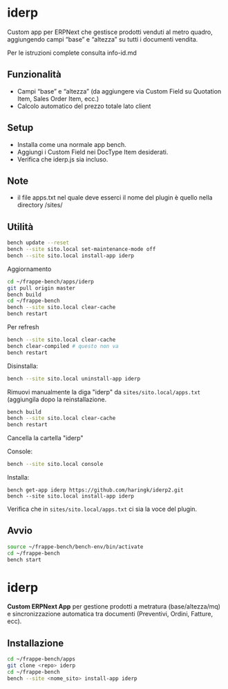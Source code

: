 # iderp
Custom app per ERPNext che gestisce prodotti venduti al metro quadro, aggiungendo campi “base” e “altezza” su tutti i documenti vendita.

Per le istruzioni complete consulta info-id.md

## Funzionalità
- Campi “base” e “altezza” (da aggiungere via Custom Field su Quotation Item, Sales Order Item, ecc.)
- Calcolo automatico del prezzo totale lato client


## Setup
- Installa come una normale app bench.
- Aggiungi i Custom Field nei DocType Item desiderati.
- Verifica che iderp.js sia incluso.


## Note
- il file apps.txt nel quale deve esserci il nome del plugin è quello nella directory /sites/


## Utilità
```bash
bench update --reset
bench --site sito.local set-maintenance-mode off
bench --site sito.local install-app iderp
```

Aggiornamento
```bash
cd ~/frappe-bench/apps/iderp
git pull origin master
bench build
cd ~/frappe-bench
bench --site sito.local clear-cache
bench restart
```

Per refresh
```bash
bench --site sito.local clear-cache
bench clear-compiled # questo non va 
bench restart
```

Disinstalla:
```bash
bench --site sito.local uninstall-app iderp
```
Rimuovi manualmente la diga "iderp" da ```sites/sito.local/apps.txt``` (aggiungila dopo la reinstallazione.
```bash
bench build
bench --site sito.local clear-cache
bench restart
```
Cancella la cartella "iderp" 


Console:
```bash
bench --site sito.local console
```

Installa:
```
bench get-app iderp https://github.com/haringk/iderp2.git
bench --site sito.local install-app iderp
```
Verifica che in ```sites/sito.local/apps.txt``` ci sia la voce del plugin.


## Avvio
```bash
source ~/frappe-bench/bench-env/bin/activate
cd ~/frappe-bench
bench start
```

# iderp

**Custom ERPNext App** per gestione prodotti a metratura (base/altezza/mq) e sincronizzazione automatica tra documenti (Preventivi, Ordini, Fatture, ecc).

## Installazione

```bash
cd ~/frappe-bench/apps
git clone <repo> iderp
cd ~/frappe-bench
bench --site <nome_sito> install-app iderp
```

